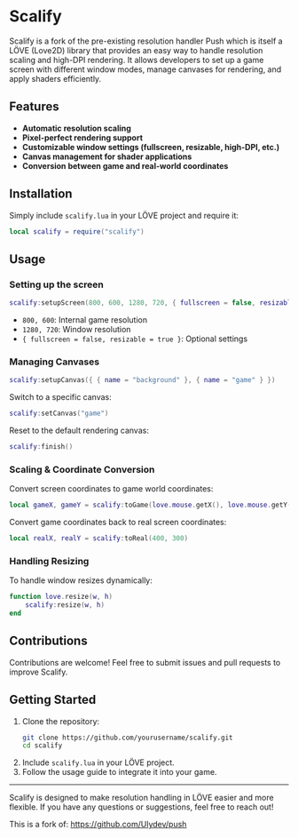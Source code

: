 # Scalify

Scalify is a fork of the pre-existing resolution handler Push which is itself a LÖVE (Love2D) library that provides an easy way to handle resolution scaling and high-DPI rendering. It allows developers to set up a game screen with different window modes, manage canvases for rendering, and apply shaders efficiently.

## Features
- **Automatic resolution scaling**
- **Pixel-perfect rendering support**
- **Customizable window settings (fullscreen, resizable, high-DPI, etc.)**
- **Canvas management for shader applications**
- **Conversion between game and real-world coordinates**

## Installation
Simply include `scalify.lua` in your LÖVE project and require it:

```lua
local scalify = require("scalify")
```

## Usage
### Setting up the screen
```lua
scalify:setupScreen(800, 600, 1280, 720, { fullscreen = false, resizable = true })
```
- `800, 600`: Internal game resolution
- `1280, 720`: Window resolution
- `{ fullscreen = false, resizable = true }`: Optional settings

### Managing Canvases
```lua
scalify:setupCanvas({ { name = "background" }, { name = "game" } })
```
Switch to a specific canvas:
```lua
scalify:setCanvas("game")
```
Reset to the default rendering canvas:
```lua
scalify:finish()
```

### Scaling & Coordinate Conversion
Convert screen coordinates to game world coordinates:
```lua
local gameX, gameY = scalify:toGame(love.mouse.getX(), love.mouse.getY())
```
Convert game coordinates back to real screen coordinates:
```lua
local realX, realY = scalify:toReal(400, 300)
```

### Handling Resizing
To handle window resizes dynamically:
```lua
function love.resize(w, h)
    scalify:resize(w, h)
end
```


## Contributions
Contributions are welcome! Feel free to submit issues and pull requests to improve Scalify.

## Getting Started
1. Clone the repository:
   ```sh
   git clone https://github.com/yourusername/scalify.git
   cd scalify
   ```
2. Include `scalify.lua` in your LÖVE project.
3. Follow the usage guide to integrate it into your game.

---

Scalify is designed to make resolution handling in LÖVE easier and more flexible. If you have any questions or suggestions, feel free to reach out!

This is a fork of: https://github.com/Ulydev/push
